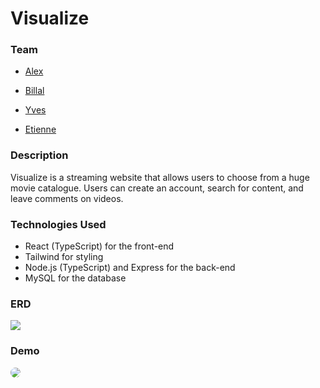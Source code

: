 # Visualize

### Team

- [Alex](https://github.com/atsoakalex)

- [Billal](https://github.com/Bilallamrani)

- [Yves](https://github.com/yvsmlk)

- [Etienne](https://github.com/liolle)

### Description

Visualize is a streaming website that allows users to choose from a huge movie catalogue. Users can create an account, search for content, and leave comments on videos. 

### Technologies Used
- React (TypeScript) for the front-end
- Tailwind for styling
- Node.js (TypeScript) and Express for the back-end
- MySQL for the database
### ERD
![](./BackEnd/img/db.png)

### Demo
<a href="https://liolle.github.io/GetFlix/"> 
<img src="./BackEnd/img/landingPage_v1.png" style="border-radius:10px"/>
</a>


